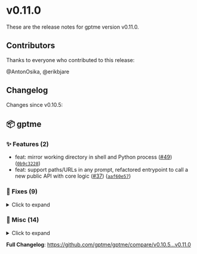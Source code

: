# v0.11.0

These are the release notes for gptme version v0.11.0.

## Contributors

Thanks to everyone who contributed to this release:

@AntonOsika, @erikbjare

## Changelog

Changes since v0.10.5:


## 📦 gptme

### ✨ Features (2)

 - feat: mirror working directory in shell and Python process ([#49](https://github.com/gptme/gptme/issues/49)) ([`0b9c3228`](https://github.com/gptme/gptme/commit/0b9c3228))
 - feat: support paths/URLs in any prompt, refactored entrypoint to call a new public API with core logic ([#37](https://github.com/gptme/gptme/issues/37)) ([`aaf60e57`](https://github.com/gptme/gptme/commit/aaf60e57))

### 🐛 Fixes (9)
<details><summary>Click to expand</summary>
<p>

 - fix: exit with appropriate exitcode if evals pass/fail ([`3a0e4dca`](https://github.com/gptme/gptme/commit/3a0e4dca))
 - fix: fixed shell cd test ([`9932b27a`](https://github.com/gptme/gptme/commit/9932b27a))
 - fix: fixed bugs in eval, upload/download binary files, cd to cwd before every shell command ([`cefbbe86`](https://github.com/gptme/gptme/commit/cefbbe86))
 - fix: fixed shell output printing (no extra newlines) ([`cf91873c`](https://github.com/gptme/gptme/commit/cf91873c))
 - fix: fixed a spelling error ([`8c1eadab`](https://github.com/gptme/gptme/commit/8c1eadab))
 - fix: import NotRequired from typing_extensions ([`2718ebac`](https://github.com/gptme/gptme/commit/2718ebac))
 - fix: improved path detection in prompt ([`3f74635d`](https://github.com/gptme/gptme/commit/3f74635d))
 - fix: add price_input and price_output to model metadata, refactored ModelDict TypedDict into ModelMeta dataclass ([`a0f1a731`](https://github.com/gptme/gptme/commit/a0f1a731))
 - fix: switched to ipython for handling Python execution ([#41](https://github.com/gptme/gptme/issues/41)) ([`b75182c7`](https://github.com/gptme/gptme/commit/b75182c7))

</p>
</details>

### 🔨 Misc (14)
<details><summary>Click to expand</summary>
<p>

 - docs: improved entrypoints' docs for better cli docs ([`89506507`](https://github.com/gptme/gptme/commit/89506507))
 - docs: added demos page to docs ([`ab2687c9`](https://github.com/gptme/gptme/commit/ab2687c9))
 - test: run evals as tests, refactor evals, added python-xdist for parallel testing ([`14ca2df6`](https://github.com/gptme/gptme/commit/14ca2df6))
 - test: switch from gpt-3.5-turbo to gpt-4-1106-preview ("gpt-4-turbo") in cli tests ([`75e79bda`](https://github.com/gptme/gptme/commit/75e79bda))
 - refactor: made eval abstractions more general ([#48](https://github.com/gptme/gptme/issues/48)) ([`bf64f208`](https://github.com/gptme/gptme/commit/bf64f208))
 - refactor: moved init code into init.py ([`0e1a0f5e`](https://github.com/gptme/gptme/commit/0e1a0f5e))
 - test: minor improvements to eval ([`e3aa3363`](https://github.com/gptme/gptme/commit/e3aa3363))
 - test: further eval improvements ([`bfc2f14f`](https://github.com/gptme/gptme/commit/bfc2f14f))
 - test: added eval test that accepts stdin ([`28e3a3cc`](https://github.com/gptme/gptme/commit/28e3a3cc))
 - test: fixed bugs and improved output in evals ([`953614f5`](https://github.com/gptme/gptme/commit/953614f5))
 - test: continued work on evals ([`0c070ec2`](https://github.com/gptme/gptme/commit/0c070ec2))
 - test: added basic eval code ([`be678f3a`](https://github.com/gptme/gptme/commit/be678f3a))
 - docs: fixed link to demo ([`66e9e49a`](https://github.com/gptme/gptme/commit/66e9e49a))
 - docs: added more demos ([`7de6c74a`](https://github.com/gptme/gptme/commit/7de6c74a))

</p>
</details>

**Full Changelog**: https://github.com/gptme/gptme/compare/v0.10.5...v0.11.0

